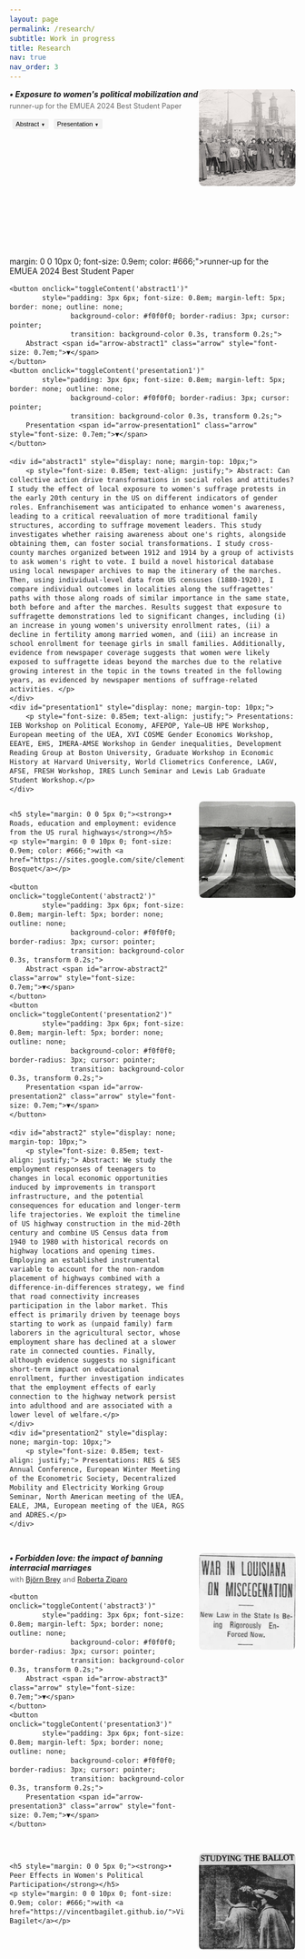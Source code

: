 ```yaml
---
layout: page
permalink: /research/
subtitle: Work in progress
title: Research
nav: true
nav_order: 3
---
```


<!-- Projet 1 - Image à droite -->
<div style="margin-bottom: 30px; position: relative;">
  <img src="/assets/img/suffrae_marche.jpg" style="width: 170px; height: 170px; object-fit: cover; border-radius: 8px; position: absolute; top: 0; right: 0;" alt="Suffrage research">
  
  <h5 style="margin: 0 0 5px 0;"><strong>• Exposure to women's political mobilization and gender roles</strong> [JMP]</h5>
  <p style="margin: 0 0 10px 0; font-size: 0.9em; color: #666;">runner-up for the EMUEA 2024 Best Student Paper</p>
  
  <button onclick="toggleContent('abstract1')" 
          style="padding: 3px 6px; font-size: 0.8em; margin-left: 5px; border: none; outline: none; 
                 background-color: #f0f0f0; border-radius: 3px; cursor: pointer; 
                 transition: background-color 0.3s, transform 0.2s;">
      Abstract <span id="arrow-abstract1" class="arrow" style="font-size: 0.7em;">▼</span>
  </button>
  <button onclick="toggleContent('presentation1')" 
          style="padding: 3px 6px; font-size: 0.8em; margin-left: 5px; border: none; outline: none; 
                 background-color: #f0f0f0; border-radius: 3px; cursor: pointer; 
                 transition: background-color 0.3s, transform 0.2s;">
      Presentation <span id="arrow-presentation1" class="arrow" style="font-size: 0.7em;">▼</span>
  </button>

  <div id="abstract1" style="display: none; margin-top: 10px; margin-right: 195px;">
      <p style="font-size: 0.85em; text-align: justify;"> Abstract: Can collective action drive transformations in social roles and attitudes? I study the effect of local exposure to women's suffrage protests in the early 20th century in the US on different indicators of gender roles. Enfranchisement was anticipated to enhance women's awareness, leading to a critical reevaluation of more traditional family structures, according to suffrage movement leaders. This study investigates whether raising awareness about one's rights, alongside obtaining them, can foster social transformations. I study cross-county marches organized between 1912 and 1914 by a group of activists to ask women's right to vote. I build a novel historical database using local newspaper archives to map the itinerary of the marches. Then, using individual-level data from US censuses (1880-1920), I compare individual outcomes in localities along the suffragettes' paths with those along roads of similar importance in the same state, both before and after the marches. Results suggest that exposure to suffragette demonstrations led to significant changes, including (i) an increase in young women's university enrollment rates, (ii) a decline in fertility among married women, and (iii) an increase in school enrollment for teenage girls in small families. Additionally, evidence from newspaper coverage suggests that women were likely exposed to suffragette ideas beyond the marches due to the relative growing interest in the topic in the towns treated in the following years, as evidenced by newspaper mentions of suffrage-related activities. </p>
  </div>
  <div id="presentation1" style="display: none; margin-top: 10px; margin-right: 195px;">
      <p style="font-size: 0.85em; text-align: justify;"> Presentations: IEB Workshop on Political Economy, AFEPOP, Yale–UB HPE Workshop, European meeting of the UEA, XVI COSME Gender Economics Workshop, EEAYE, EHS, IMERA-AMSE Workshop in Gender inequalities, Development Reading Group at Boston University, Graduate Workshop in Economic History at Harvard University, World Cliometrics Conference, LAGV, AFSE, FRESH Workshop, IRES Lunch Seminar and Lewis Lab Graduate Student Workshop.</p>
  </div>
  
  <!-- Spacer pour s'assurer que le conteneur soit assez haut -->
  <div style="height: 180px;"></div>
</div>margin: 0 0 10px 0; font-size: 0.9em; color: #666;">runner-up for the EMUEA 2024 Best Student Paper</p>
    
    <button onclick="toggleContent('abstract1')" 
            style="padding: 3px 6px; font-size: 0.8em; margin-left: 5px; border: none; outline: none; 
                   background-color: #f0f0f0; border-radius: 3px; cursor: pointer; 
                   transition: background-color 0.3s, transform 0.2s;">
        Abstract <span id="arrow-abstract1" class="arrow" style="font-size: 0.7em;">▼</span>
    </button>
    <button onclick="toggleContent('presentation1')" 
            style="padding: 3px 6px; font-size: 0.8em; margin-left: 5px; border: none; outline: none; 
                   background-color: #f0f0f0; border-radius: 3px; cursor: pointer; 
                   transition: background-color 0.3s, transform 0.2s;">
        Presentation <span id="arrow-presentation1" class="arrow" style="font-size: 0.7em;">▼</span>
    </button>

    <div id="abstract1" style="display: none; margin-top: 10px;">
        <p style="font-size: 0.85em; text-align: justify;"> Abstract: Can collective action drive transformations in social roles and attitudes? I study the effect of local exposure to women's suffrage protests in the early 20th century in the US on different indicators of gender roles. Enfranchisement was anticipated to enhance women's awareness, leading to a critical reevaluation of more traditional family structures, according to suffrage movement leaders. This study investigates whether raising awareness about one's rights, alongside obtaining them, can foster social transformations. I study cross-county marches organized between 1912 and 1914 by a group of activists to ask women's right to vote. I build a novel historical database using local newspaper archives to map the itinerary of the marches. Then, using individual-level data from US censuses (1880-1920), I compare individual outcomes in localities along the suffragettes' paths with those along roads of similar importance in the same state, both before and after the marches. Results suggest that exposure to suffragette demonstrations led to significant changes, including (i) an increase in young women's university enrollment rates, (ii) a decline in fertility among married women, and (iii) an increase in school enrollment for teenage girls in small families. Additionally, evidence from newspaper coverage suggests that women were likely exposed to suffragette ideas beyond the marches due to the relative growing interest in the topic in the towns treated in the following years, as evidenced by newspaper mentions of suffrage-related activities. </p>
    </div>
    <div id="presentation1" style="display: none; margin-top: 10px;">
        <p style="font-size: 0.85em; text-align: justify;"> Presentations: IEB Workshop on Political Economy, AFEPOP, Yale–UB HPE Workshop, European meeting of the UEA, XVI COSME Gender Economics Workshop, EEAYE, EHS, IMERA-AMSE Workshop in Gender inequalities, Development Reading Group at Boston University, Graduate Workshop in Economic History at Harvard University, World Cliometrics Conference, LAGV, AFSE, FRESH Workshop, IRES Lunch Seminar and Lewis Lab Graduate Student Workshop.</p>
    </div>
  </div>
</div>

<!-- Projet 2 - Image à droite -->
<div style="margin-bottom: 30px;">
  <div style="overflow: hidden;">
    <img src="/assets/img/highway.PNG" style="width: 170px; height: 170px; object-fit: cover; border-radius: 8px; float: right; margin-left: 25px; margin-bottom: 10px;" alt="Highways research">
    
    <h5 style="margin: 0 0 5px 0;"><strong>• Roads, education and employment: evidence from the US rural highways</strong></h5>
    <p style="margin: 0 0 10px 0; font-size: 0.9em; color: #666;">with <a href="https://sites.google.com/site/clementbosquet/">Clément Bosquet</a></p>

    <button onclick="toggleContent('abstract2')" 
            style="padding: 3px 6px; font-size: 0.8em; margin-left: 5px; border: none; outline: none; 
                   background-color: #f0f0f0; border-radius: 3px; cursor: pointer; 
                   transition: background-color 0.3s, transform 0.2s;">
        Abstract <span id="arrow-abstract2" class="arrow" style="font-size: 0.7em;">▼</span>
    </button>
    <button onclick="toggleContent('presentation2')" 
            style="padding: 3px 6px; font-size: 0.8em; margin-left: 5px; border: none; outline: none; 
                   background-color: #f0f0f0; border-radius: 3px; cursor: pointer; 
                   transition: background-color 0.3s, transform 0.2s;">
        Presentation <span id="arrow-presentation2" class="arrow" style="font-size: 0.7em;">▼</span>
    </button>

    <div id="abstract2" style="display: none; margin-top: 10px;">
        <p style="font-size: 0.85em; text-align: justify;"> Abstract: We study the employment responses of teenagers to changes in local economic opportunities induced by improvements in transport infrastructure, and the potential consequences for education and longer-term life trajectories. We exploit the timeline of US highway construction in the mid-20th century and combine US Census data from 1940 to 1980 with historical records on highway locations and opening times. Employing an established instrumental variable to account for the non-random placement of highways combined with a difference-in-differences strategy, we find that road connectivity increases participation in the labor market. This effect is primarily driven by teenage boys starting to work as (unpaid family) farm laborers in the agricultural sector, whose employment share has declined at a slower rate in connected counties. Finally, although evidence suggests no significant short-term impact on educational enrollment, further investigation indicates that the employment effects of early connection to the highway network persist into adulthood and are associated with a lower level of welfare.</p>
    </div>
    <div id="presentation2" style="display: none; margin-top: 10px;">
        <p style="font-size: 0.85em; text-align: justify;"> Presentations: RES & SES Annual Conference, European Winter Meeting of the Econometric Society, Decentralized Mobility and Electricity Working Group Seminar, North American meeting of the UEA, EALE, JMA, European meeting of the UEA, RGS and ADRES.</p>
    </div>
  </div>
</div>

<!-- Projet 3 - Image à droite -->
<div style="display: flex; align-items: flex-start; margin-bottom: 30px; position: relative;">
  <div style="flex: 1; margin-right: 25px;">
    <h5 style="margin: 0 0 5px 0;"><strong>• Forbidden love: the impact of banning interracial marriages</strong></h5>
    <p style="margin: 0 0 10px 0; font-size: 0.9em; color: #666;">with <a href="https://sites.google.com/view/bjoernbrey/home">Björn Brey</a>
    and <a href="https://sites.google.com/site/rziparo/">Roberta Ziparo</a></p>

    <button onclick="toggleContent('abstract3')" 
            style="padding: 3px 6px; font-size: 0.8em; margin-left: 5px; border: none; outline: none; 
                   background-color: #f0f0f0; border-radius: 3px; cursor: pointer; 
                   transition: background-color 0.3s, transform 0.2s;">
        Abstract <span id="arrow-abstract3" class="arrow" style="font-size: 0.7em;">▼</span>
    </button>
    <button onclick="toggleContent('presentation3')" 
            style="padding: 3px 6px; font-size: 0.8em; margin-left: 5px; border: none; outline: none; 
                   background-color: #f0f0f0; border-radius: 3px; cursor: pointer; 
                   transition: background-color 0.3s, transform 0.2s;">
        Presentation <span id="arrow-presentation3" class="arrow" style="font-size: 0.7em;">▼</span>
    </button>
  </div>
  <img src="/assets/img/miscegenation.PNG" style="width: 170px; height: 170px; object-fit: cover; flex-shrink: 0; border-radius: 8px;" alt="Interracial marriage research">
</div>

<div id="abstract3" style="display: none; margin-top: -20px; margin-bottom: 20px;">
    <p style="font-size: 0.85em; text-align: justify;"> Abstract: Following the Civil War, miscegenation laws were introduced across the United States. These laws declared interracial marriages "prohibited and void," making them a cornerstone policy of segregation. According to Cox (1960), the primary motive behind the adoption of these laws was to prevent Black Americans from climbing the social ladder. Thus, by exploiting the staggered adoption of these laws across states, we test the hypothesis that their adoption contributed to maintaining the economic disparities between racial groups, inherited from slavery. To do so, we combine information on state-level miscegenation laws with individual data from the US censuses (1870-1940) and implement a generalized difference-in-differences strategy. Our results indicate that the laws increased the probability of Black Americans being employed as farmworkers by approximately 3%, and decreased the likelihood of being farm managers by 53%. These findings suggest that the implementation of miscegenation laws contributed to maintaining an exploitative agricultural system. Our results are robust to testing for pre-trends and implementing advanced staggered difference-in-differences techniques.</p>
</div>
<div id="presentation3" style="display: none; margin-top: -20px; margin-bottom: 20px;">
    <p style="font-size: 0.85em; text-align: justify;"> Presentations: EHA, AMSE PhD Seminar and EHS.</p>
</div>

<!-- Projet 4 - Image à droite -->
<div style="margin-bottom: 30px;">
  <div style="overflow: hidden;">
    <img src="/assets/img/womenvoter.png" style="width: 170px; height: 170px; object-fit: cover; border-radius: 8px; float: right; margin-left: 25px; margin-bottom: 10px;" alt="Political participation research">
    
    <h5 style="margin: 0 0 5px 0;"><strong>• Peer Effects in Women's Political Participation</strong></h5>
    <p style="margin: 0 0 10px 0; font-size: 0.9em; color: #666;">with <a href="https://vincentbagilet.github.io/">Vincent Bagilet</a></p>
  </div>
</div>

<script>
function toggleContent(contentId) {
    var content = document.getElementById(contentId);
    var arrow = document.getElementById('arrow-' + contentId);
    if (content.style.display === "none") {
        content.style.display = "block";
        arrow.textContent = "▲";
    } else {
        content.style.display = "none";
        arrow.textContent = "▼";
    }
}
</script>
